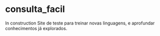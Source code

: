 # consulta_facil
In construction
Site de teste para treinar novas linguagens, e aprofundar conhecimentos já explorados.
